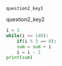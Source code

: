 ```ngMeta
question2_key1
```

question2_key2



```python
i = 1
while(i <= 140):
    if(i % 3 == 0):
    sum = sum + i
    i = i - 1
print(sum)
```
